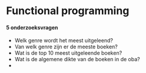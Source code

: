 # Functional programming

#### 5 onderzoeksvragen
   - Welk genre wordt het meest uitgeleend?
   - Van welk genre zijn er de meeste boeken?
   - Wat is de top 10 meest uitgeleende boeken?
   - Wat is de algemene dikte van de boeken in de oba?
   -
